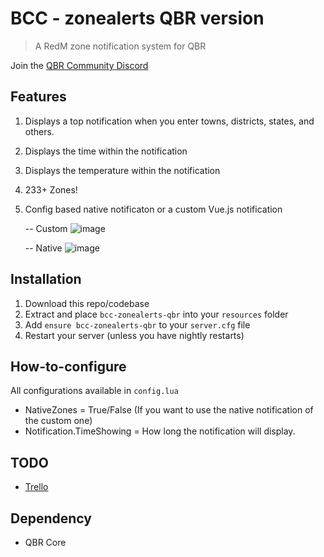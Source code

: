 # BCC - zonealerts QBR version

> A RedM zone notification system for QBR

Join the [QBR Community Discord](https://discord.gg/qbcore)

## Features

1. Displays a top notification when you enter towns, districts, states, and others.
2. Displays the time within the notification
3. Displays the temperature within the notification
4. 233+ Zones!
5. Config based native notificaton or a custom Vue.js notification
    
    -- Custom
    ![image](https://user-images.githubusercontent.com/10902965/170663856-e6b11c13-df2e-49e7-957a-10bc4bec9774.png)

    -- Native
    ![image](https://user-images.githubusercontent.com/10902965/170857584-2bca2214-e671-4c7d-87f8-acd5022f02c3.png)



## Installation
1. Download this repo/codebase
2. Extract and place `bcc-zonealerts-qbr` into your `resources` folder
3. Add `ensure bcc-zonealerts-qbr` to your `server.cfg` file
4. Restart your server (unless you have nightly restarts)

## How-to-configure
All configurations available in `config.lua`

- NativeZones = True/False (If you want to use the native notification of the custom one)
- Notification.TimeShowing = How long the notification will display.

## TODO
- [Trello](https://trello.com/b/CYsF6PuX/bcc-zonealerts)

 ## Dependency
 - QBR Core


 
